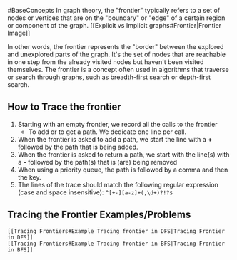 #BaseConcepts 
In graph theory, the "frontier" typically refers to a set of nodes or vertices that are on the "boundary" or "edge" of a certain region or component of the graph. [[Explicit vs Implicit graphs#Frontier|Frontier Image]]

In other words, the frontier represents the "border" between the explored and unexplored parts of the graph. It's the set of nodes that are reachable in one step from the already visited nodes but haven't been visited themselves. The frontier is a concept often used in algorithms that traverse or search through graphs, such as breadth-first search or depth-first search.


## How to Trace the frontier
1. Starting with an empty frontier, we record all the calls to the frontier
	- To add or to get a path. We dedicate one line per call.
2. When the frontier is asked to add a path, we start the line with a **+** followed by the path that is being added.
3.  When the frontier is asked to return a path, we start with the line(s) with a **-** followed by the path(s) that is (are) being removed
4.  When using a priority queue, the path is followed by a comma and then the key.
5. The lines of the trace should match the following regular expression (case and space insensitive): ``^[+-][a-z]+(,\d+)?!?$`` 
## Tracing the Frontier Examples/Problems
	[[Tracing Frontiers#Example Tracing frontier in DFS|Tracing Frontier in DFS]]
	[[Tracing Frontiers#Example Tracing frontier in BFS|Tracing Frontier in BFS]]
	
	










